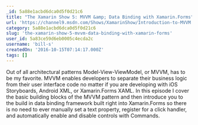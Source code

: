 ```yaml
---
_id: 5a88e1acbd6dca0d5f0d21c6
title: "The Xamarin Show 5: MVVM &amp; Data Binding with Xamarin.Forms"
url: 'https://channel9.msdn.com/Shows/XamarinShow/Introduction-to-MVVM'
category: 5a88e1acbd6dca0d5f0d21c6
slug: 'the-xamarin-show-5-mvvm-data-binding-with-xamarin-forms'
user_id: 5a83ce59d6eb0005c4ecda2c
username: 'bill-s'
createdOn: '2016-10-15T07:14:17.000Z'
tags: []
---
```


Out of all architectural patterns Model-View-ViewModel, or MVVM, has to be my favorite. MVVM enables developers to separate their business logic from their user interface code no matter if you are developing with iOS Storyboards, Android XML, or Xamarin.Forms XAML. In this episode I cover the basic building blocks of the MVVM pattern and then introduce you to the build in data binding framework built right into Xamarin.Forms so there is no need to ever manually set a text property, register for a click handler, and automatically enable and disable controls with Commands.
